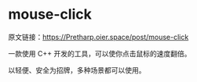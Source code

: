 # mouse-click
原文链接：https://Pretharp.oier.space/post/mouse-click

一款使用 C++ 开发的工具，可以使你点击鼠标的速度翻倍。

以轻便、安全为招牌，多种场景都可以使用。
